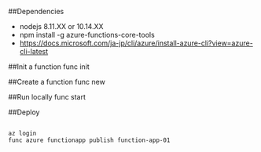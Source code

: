 ##Dependencies
- nodejs 8.11.XX or 10.14.XX
- npm install -g azure-functions-core-tools
- https://docs.microsoft.com/ja-jp/cli/azure/install-azure-cli?view=azure-cli-latest

##Init a function
func init

##Create a function
func new

##Run locally 
func start

##Deploy
```

az login
func azure functionapp publish function-app-01
```